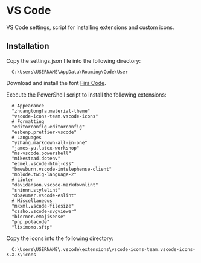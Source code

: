 # VS Code

VS Code settings, script for installing extensions and custom icons.

## Installation

Copy the settings.json file into the following directory:

```plaintext
  C:\Users\USERNAME\AppData\Roaming\Code\User
```

Download and install the font [Fira Code](https://github.com/tonsky/FiraCode).

Execute the PowerShell script to install the following extensions:

```plaintext
  # Appearance
  "zhuangtongfa.material-theme"
  "vscode-icons-team.vscode-icons"
  # Formatting
  "editorconfig.editorconfig"
  "esbenp.prettier-vscode"
  # Languages
  "yzhang.markdown-all-in-one"
  "james-yu.latex-workshop"
  "ms-vscode.powershell"
  "mikestead.dotenv"
  "ecmel.vscode-html-css"
  "bmewburn.vscode-intelephense-client"
  "mblode.twig-language-2"
  # Linter
  "davidanson.vscode-markdownlint"
  "shinnn.stylelint"
  "dbaeumer.vscode-eslint"
  # Miscellaneous
  "mkxml.vscode-filesize"
  "cssho.vscode-svgviewer"
  "bierner.emojisense"
  "pnp.polacode"
  "liximomo.sftp"
```

Copy the icons into the following directory:

```plaintext
  C:\Users\USERNAME\.vscode\extensions\vscode-icons-team.vscode-icons-X.X.X\icons
```
